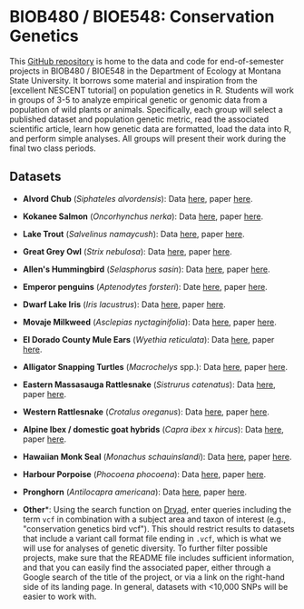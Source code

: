 # BIOB480 / BIOE548: Conservation Genetics

This [GitHub repository](https://docs.github.com/en/repositories/creating-and-managing-repositories/about-repositories) is home to the data and code for 
end-of-semester projects in BIOB480 / BIOE548 in the Department of Ecology at Montana State University. It borrows some material and inspiration from the [excellent NESCENT tutorial] on population genetics in R. 
Students will work in groups of 3-5 to analyze empirical genetic or genomic data from a population of wild plants or animals. Specifically, each group will select a published dataset and population 
genetic metric, read the associated scientific article, learn how genetic data are formatted, load the data into R, and perform simple analyses. All groups 
will present their work during the final two class periods. 

## Datasets

- **Alvord Chub** (*Siphateles alvordensis*): Data [here](https://doi.org/10.5061/dryad.ct362tv), paper [here](https://doi.org/10.1007/s10592-019-01148-6).

- **Kokanee Salmon** (*Oncorhynchus nerka*): Data [here](https://doi.org/10.5061/dryad.ffbg79cvz), paper [here](https://doi.org/10.1007/s10592-021-01418-2).

- **Lake Trout** (*Salvelinus namaycush*): Data [here](https://doi.org/10.5061/dryad.2b8f1), paper [here](https://doi.org/10.1111/mec.14361). 

- **Great Grey Owl** (*Strix nebulosa*): Data [here](https://doi.org/10.5061/dryad.1rn8pk0qm), paper [here](https://doi.org/10.1007/s10592-020-01280-8).

- **Allen's Hummingbird** (*Selasphorus sasin*): Data [here](https://doi.org/10.5061/dryad.zgmsbcc84), paper [here](https://doi.org/10.1007/s10592-020-01303-4).

- **Emperor penguins** (*Aptenodytes forsteri*): Date [here](https://doi.org/10.5061/dryad.4s7t3), paper [here](https://doi.org/10.1111/mec.14172).  

- **Dwarf Lake Iris** (*Iris lacustrus*): Data [here](https://doi.org/10.5061/dryad.xwdbrv1jh), paper [here](https://doi.org/10.3390/plants12132557).


 - **Movaje Milkweed** (*Asclepias nyctaginifolia*): Data [here](https://doi.org/10.5061/dryad.59zw3r28c), paper [here](https://doi.org/10.1111/csp2.12987).

 - **El Dorado County Mule Ears** (*Wyethia reticulata*): Data [here](https://doi.org/10.5061/dryad.n02v6wwt2), paper [here](https://doi.org/10.3120/0024-9637-67.2.65).


 - **Alligator Snapping Turtles** (*Macrochelys* spp.): Data [here](https://doi.org/10.7291/D17H67), paper [here](https://doi.org/10.1656/058.022.0sp1201).

 - **Eastern Massasauga Rattlesnake** (*Sistrurus catenatus*): Data [here](https://doi.org/10.5061/dryad.hmgqnk9mf), paper [here](https://doi.org/10.1002/eap.2793). 

 - **Western Rattlesnake** (*Crotalus oreganus*): Data [here](https://doi.org/10.5061/dryad.fbg79cns4), paper [here](https://doi.org/10.1111/1755-0998.13090). 


- **Alpine Ibex / domestic goat hybrids** (*Capra ibex* x *hircus*): Data [here](https://doi.org/10.5061/dryad.qnk98sfrp), paper [here](https://doi.org/10.1111/eva.13761).  

- **Hawaiian Monk Seal** (*Monachus schauinslandi*): Data [here](https://doi.org/10.5061/dryad.djh9w0w72), paper [here](https://doi.org/10.3354/esr01308).  

- **Harbour Porpoise** (*Phocoena phocoena*): Data [here](https://doi.org/10.5061/dryad.4qrfj6qg6), paper [here](https://doi.org/10.1111/1755-0998.13860).  

- **Pronghorn** (*Antilocapra americana*): Data [here](https://doi.org/10.5061/dryad.8931zcrm), paper [here](https://doi.org/10.1093/jmammal/gyaa054). 


- **Other***: Using the search function on [Dryad](https://datadryad.org/stash), enter queries including the term `vcf` in combination with a subject area and taxon of interest (e.g., "conservation genetics bird vcf"). This should restrict results to datasets that include a variant call format file ending in `.vcf`, which is what we will use for analyses of genetic diversity. To further filter possible projects, make sure that the README file includes sufficient information, and that you can easily find the associated paper, either through a Google search of the title of the project, or via a link on the right-hand side of its landing page. In general, datasets with <10,000 SNPs will be easier to work with. 

